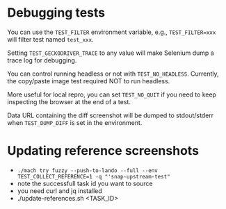 Debugging tests
================

You can use the `TEST_FILTER` environment variable, e.g., `TEST_FILTER=xxx`
will filter test named `test_xxx`.

Setting `TEST_GECKODRIVER_TRACE` to any value will make Selenium dump a trace
log for debugging.

You can control running headless or not with `TEST_NO_HEADLESS`. Currently,
the copy/paste image test required NOT to run headless.

More useful for local repro, you can set `TEST_NO_QUIT` if you need to keep
inspecting the browser at the end of a test.

Data URL containing the diff screenshot will be dumped to stdout/stderr when
`TEST_DUMP_DIFF` is set in the environment.

Updating reference screenshots
==============================
 - `./mach try fuzzy --push-to-lando --full --env TEST_COLLECT_REFERENCE=1 -q "'snap-upstream-test"`
 - note the successfull task id you want to source
 - you need curl and jq installed
 - ./update-references.sh <TASK_ID>
